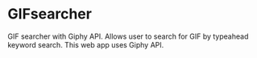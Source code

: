 # GIFsearcher
GIF searcher with Giphy API.
Allows user to search for GIF by typeahead keyword search. This web app uses Giphy API. 
